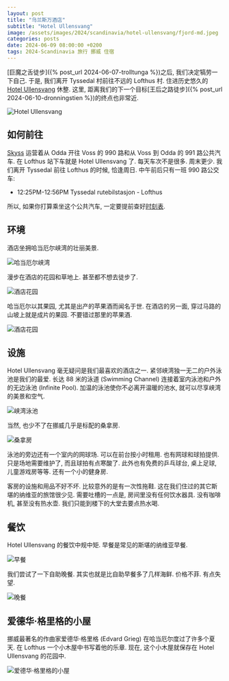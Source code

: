 ```yaml
---
layout: post
title: "乌兰斯万酒店"
subtitle: "Hotel Ullensvang"
image: /assets/images/2024/scandinavia/hotel-ullensvang/fjord-md.jpeg
categories: posts
date: 2024-06-09 08:00:00 +0200
tags: 2024-Scandinavia 旅行 挪威 住宿
---
```


[巨魔之舌徒步]({% post_url 2024-06-07-trolltunga %})之后, 我们决定犒劳一下自己. 于是, 我们离开 Tyssedal 村前往不远的 Lofthus 村. 住进历史悠久的 [Hotel Ullensvang](https://www.hotelullensvang.no/en/) 休整. 这里, 距离我们的下一个目标[王后之路徒步]({% post_url 2024-06-10-dronningstien %})的终点也非常近. 

![Hotel Ullensvang](/assets/images/2024/scandinavia/hotel-ullensvang/hotel.jpeg)

## 如何前往

[Skyss](https://www.skyss.no/en/) 运营着从 Odda 开往 Voss 的 990 路和从 Voss 到 Odda 的 991 路公共汽车. 在 Lofthus 站下车就是 Hotel Ullensvang 了. 每天车次不是很多. 周末更少. 我们离开 Tyssedal 前往 Lofthus 的时候, 恰逢周日. 中午前后只有一班 990 路公交车:

* 12:25PM-12:56PM Tyssedal rutebilstasjon - Lofthus

所以, 如果你打算乘坐这个公共汽车, 一定要提前查好[时刻表](https://www.skyss.no/globalassets/reise/rutetabellar/buss/haustruter/hardanger-og-voss/990.pdf).

## 环境

酒店坐拥哈当厄尔峡湾的壮丽美景.

![哈当厄尔峡湾](/assets/images/2024/scandinavia/hotel-ullensvang/fjord.jpeg)

漫步在酒店的花园和草地上. 甚至都不想去徒步了.

![酒店花园](/assets/images/2024/scandinavia/hotel-ullensvang/garden.jpeg)

哈当厄尔以其果园, 尤其是出产的苹果酒而闻名于世. 在酒店的另一面, 穿过马路的山坡上就是成片的果园. 不要错过那里的苹果酒.

![酒店花园](/assets/images/2024/scandinavia/hotel-ullensvang/lofthus-gard.jpeg)

## 设施

Hotel Ullensvang 毫无疑问是我们最喜欢的酒店之一. 紧邻峡湾独一无二的户外泳池是我们的最爱. 长达 88 米的泳道 (Swimming Channel) 连接着室内泳池和户外的无边泳池 (Infinite Pool). 加温的泳池使你不必离开温暖的池水, 就可以尽享峡湾的美景和空气.

![峡湾泳池](/assets/images/2024/scandinavia/hotel-ullensvang/swimming-channel.jpeg)

当然, 也少不了在挪威几乎是标配的桑拿房.

![桑拿房](/assets/images/2024/scandinavia/hotel-ullensvang/sauna.jpeg)

泳池的旁边还有一个室内的网球场. 可以在前台按小时租用. 也有网球和球拍提供. 只是场地需要维护了, 而且球拍有点寒酸了. 此外也有免费的乒乓球台, 桌上足球, 儿童游戏房等等. 还有一个小的健身房.

客房的设施和用品不好不坏. 比较意外的是有一次性拖鞋. 这在我们住过的其它斯堪的纳维亚的旅馆很少见. 需要吐槽的一点是, 房间里没有任何饮水器具. 没有咖啡机, 甚至没有热水壶. 我们只能到楼下的大堂去要点热水喝.

## 餐饮

Hotel Ullensvang 的餐饮中规中矩. 早餐是常见的斯堪的纳维亚早餐.

![早餐](/assets/images/2024/scandinavia/hotel-ullensvang/breakfast.jpeg)

我们尝试了一下自助晚餐. 其实也就是比自助早餐多了几样海鲜. 价格不菲. 有点失望.

![晚餐](/assets/images/2024/scandinavia/hotel-ullensvang/dinner.jpeg)

## 爱德华·格里格的小屋

挪威最著名的作曲家爱德华·格里格 (Edvard Grieg) 在哈当厄尔度过了许多个夏天. 在 Lofthus 一个小木屋中书写着他的乐章. 现在, 这个小木屋就保存在 Hotel Ullensvang 的花园中.

![爱德华·格里格的小屋](/assets/images/2024/scandinavia/hotel-ullensvang/composer-cabin.jpeg)
